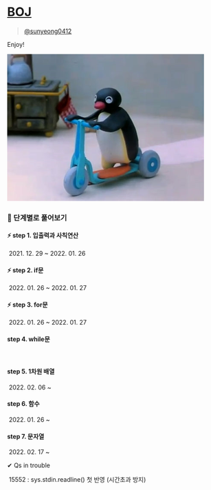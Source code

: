 # [BOJ](https://www.acmicpc.net/) 

> [@sunyeong0412](https://www.acmicpc.net/user/sunyeong0412)

Enjoy!

![image-20220120000026182](README.assets/image-20220120000026182.png)



### 🌱 단계별로 풀어보기 

#### ⚡ step 1. 입출력과 사칙연산

​	2021. 12. 29 ~ 2022. 01. 26 

#### ⚡ step 2. if문

​		2022. 01. 26 ~ 2022. 01. 27

#### ⚡ step 3. for문

​		2022. 01. 26 ~ 2022. 01. 27

#### step 4. while문

​		

#### step 5. 1차원 배열

​		2022. 02. 06 ~ 

#### step 6. 함수

​		2022. 01. 26 ~

#### step 7. 문자열

​		2022. 02. 17 ~



✔ Qs in trouble

​	15552 : sys.stdin.readline() 첫 반영 (시간초과 방지)
